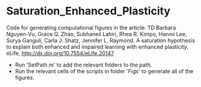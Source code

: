 # Saturation_Enhanced_Plasticity

Code for generating computational figures in the article:
TD Barbara Nguyen-Vu, Grace Q. Zhao, Subhaneil Lahiri, Rhea R. Kimpo, Hanmi Lee, Surya Ganguli, Carla J. Shatz, Jennifer L. Raymond.
A saturation hypothesis to explain both enhanced and impaired learning with enhanced plasticity.
eLife, http://dx.doi.org/10.7554/eLife.20147

* Run 'SetPath.m' to add the relevant folders to the path.
* Run the relevant cells of the scripts in folder 'Figs' to generate all of the figures.
